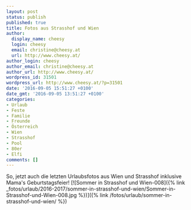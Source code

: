 ```yaml
---
layout: post
status: publish
published: true
title: Fotos aus Strasshof und Wien
author:
  display_name: cheesy
  login: cheesy
  email: christine@cheesy.at
  url: http://www.cheesy.at/
author_login: cheesy
author_email: christine@cheesy.at
author_url: http://www.cheesy.at/
wordpress_id: 31501
wordpress_url: http://www.cheesy.at/?p=31501
date: '2016-09-05 15:51:27 +0100'
date_gmt: '2016-09-05 13:51:27 +0100'
categories:
- Urlaub
- Feste
- Familie
- Freunde
- Österreich
- Wien
- Strasshof
- Pool
- 80er
- Elfi
comments: []
---
```

So, jetzt auch die letzten Urlaubsfotos aus Wien und Strasshof inklusive Mama's Geburtstagsfeier!
[![Sommer in Strasshof und Wien-008]({% link _fotos/urlaub/2016-2017/sommer-in-strasshof-und-wien/Sommer-in-Strasshof-und-Wien-008.jpg %})]({% link /fotos/urlaub/sommer-in-strasshof-und-wien/ %})
